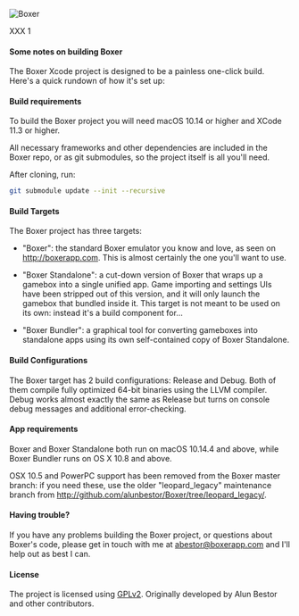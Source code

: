![Boxer](http://boxerapp.com/static/images/gloves_96.png)

XXX 1

#### Some notes on building Boxer

The Boxer Xcode project is designed to be a painless one-click build. Here's a quick rundown of how it's set up:

#### Build requirements

To build the Boxer project you will need macOS 10.14 or higher and XCode 11.3 or higher.

All necessary frameworks and other dependencies are included in the Boxer repo, or as git submodules, so the project itself is all you'll need.

After cloning, run:

```bash
git submodule update --init --recursive
```

#### Build Targets

The Boxer project has three targets:

- "Boxer": the standard Boxer emulator you know and love, as seen on http://boxerapp.com. This is almost certainly the one you'll want to use.

- "Boxer Standalone": a cut-down version of Boxer that wraps up a gamebox into a single unified app. Game importing and settings UIs have been stripped out of this version, and it will only launch the gamebox that bundled inside it. This target is not meant to be used on its own: instead it's a build component for…

- "Boxer Bundler": a graphical tool for converting gameboxes into standalone apps using its own self-contained copy of Boxer Standalone.

#### Build Configurations

The Boxer target has 2 build configurations: Release and Debug. Both of them compile fully optimized 64-bit binaries using the LLVM compiler. Debug works almost exactly the same as Release but turns on console debug messages and additional error-checking.

#### App requirements

Boxer and Boxer Standalone both run on macOS 10.14.4 and above, while Boxer Bundler runs on OS X 10.8 and above.

OSX 10.5 and PowerPC support has been removed from the Boxer master branch: if you need these, use the older "leopard_legacy" maintenance branch from http://github.com/alunbestor/Boxer/tree/leopard_legacy/.

#### Having trouble?

If you have any problems building the Boxer project, or questions about Boxer's code, please get in touch with me at abestor@boxerapp.com and I'll help out as best I can.

#### License

The project is licensed using [GPLv2](./LICENSE). Originally developed
by Alun Bestor and other contributors.
